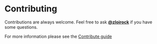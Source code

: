 # Contributing

Contributions are always welcome. Feel free to ask
[**@zloirock**](https://github.com/zloirock) if you have some questions.

For more information please see the
[Contribute guide](https://corejs-doc.netlify.app/dev/)

